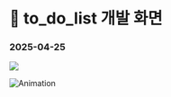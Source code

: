 # :memo: to_do_list 개발 화면
### 2025-04-25
<img src="https://img.shields.io/badge/Python-3776AB?style=for-the-badge&logo=Python&logoColor=white">


![Animation](https://github.com/user-attachments/assets/ddff1638-b6d1-40a2-a5cf-ecedfa37899e)
